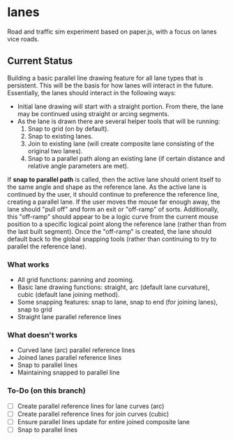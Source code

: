# lanes
Road and traffic sim experiment based on paper.js, with a focus on lanes vice roads.

## Current Status
Building a basic parallel line drawing feature for all lane types that is persistent. This will be the basis for how lanes will interact in the future. Essentially, the lanes should interact in the following ways:
- Initial lane drawing will start with a straight portion. From there, the lane may be continued using straight or arcing segments.
- As the lane is drawn there are several helper tools that will be running:
  1. Snap to grid (on by default).
  2. Snap to existing lanes.
  3. Join to existing lane (will create composite lane consisting of the original two lanes).
  4. Snap to a parallel path along an existing lane (if certain distance and relative angle parameters are met).

If **snap to parallel path** is called, then the active lane should orient itself to the same angle and shape as the reference lane. As the active lane is continued by the user, it should continue to preference the reference line, creating a parallel lane. If the user moves the mouse far enough away, the lane should "pull off" and form an exit or "off-ramp" of sorts. Additionally, this "off-ramp" should appear to be a logic curve from the current mouse position to a specific logical point along the reference lane (rather than from the last built segment). Once the "off-ramp" is created, the lane should default back to the global snapping tools (rather than continuing to try to parallel the reference lane).

### What works
- All grid functions: panning and zooming.
- Basic lane drawing functions: straight, arc (default lane curvature), cubic (default lane joining method).
- Some snapping features: snap to lane, snap to end (for joining lanes), snap to grid
- Straight lane parallel reference lines

### What doesn't works
- Curved lane (arc) parallel reference lines
- Joined lanes parallel reference lines
- Snap to parallel lines
- Maintaining snapped to parallel line

### To-Do (on this branch)
- [ ] Create parallel reference lines for lane curves (arc)
- [ ] Create parallel reference lines for join curves (cubic)
- [ ] Ensure parallel lines update for entire joined composite lane
- [ ] Snap to parallel lines
